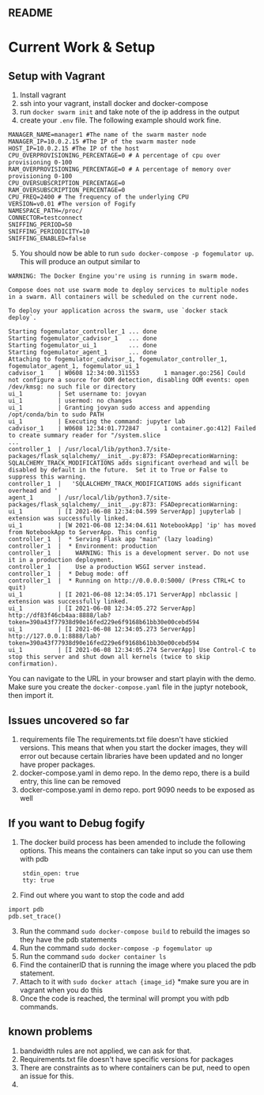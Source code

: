 ## README

# Current Work & Setup

## Setup with Vagrant

1. Install vagrant
2. ssh into your vagrant, install docker and docker-compose
3. run `docker swarm init` and take note of the ip address in the output
4. create your `.env` file. The following example should work fine.
```
MANAGER_NAME=manager1 #The name of the swarm master node
MANAGER_IP=10.0.2.15 #The IP of the swarm master node
HOST_IP=10.0.2.15 #The IP of the host
CPU_OVERPROVISIONING_PERCENTAGE=0 # A percentage of cpu over provisioning 0-100
RAM_OVERPROVISIONING_PERCENTAGE=0 # A percentage of memory over provisioning 0-100
CPU_OVERSUBSCRIPTION_PERCENTAGE=0
RAM_OVERSUBSCRIPTION_PERCENTAGE=0
CPU_FREQ=2400 # The frequency of the underlying CPU
VERSION=v0.01 #The version of Fogify
NAMESPACE_PATH=/proc/
CONNECTOR=testconnect
SNIFFING_PERIOD=50
SNIFFING_PERIODICITY=10
SNIFFING_ENABLED=false
```
5. You should now be able to run `sudo docker-compose -p fogemulator up`. This will produce an output similar to 

```
WARNING: The Docker Engine you're using is running in swarm mode.

Compose does not use swarm mode to deploy services to multiple nodes in a swarm. All containers will be scheduled on the current node.

To deploy your application across the swarm, use `docker stack deploy`.

Starting fogemulator_controller_1 ... done
Starting fogemulator_cadvisor_1   ... done
Starting fogemulator_ui_1         ... done
Starting fogemulator_agent_1      ... done
Attaching to fogemulator_cadvisor_1, fogemulator_controller_1, fogemulator_agent_1, fogemulator_ui_1
cadvisor_1    | W0608 12:34:00.311553       1 manager.go:256] Could not configure a source for OOM detection, disabling OOM events: open /dev/kmsg: no such file or directory
ui_1          | Set username to: jovyan
ui_1          | usermod: no changes
ui_1          | Granting jovyan sudo access and appending /opt/conda/bin to sudo PATH
ui_1          | Executing the command: jupyter lab
cadvisor_1    | W0608 12:34:01.772847       1 container.go:412] Failed to create summary reader for "/system.slice
...
controller_1  | /usr/local/lib/python3.7/site-packages/flask_sqlalchemy/__init__.py:873: FSADeprecationWarning: SQLALCHEMY_TRACK_MODIFICATIONS adds significant overhead and will be disabled by default in the future.  Set it to True or False to suppress this warning.
controller_1  |   'SQLALCHEMY_TRACK_MODIFICATIONS adds significant overhead and '
agent_1       | /usr/local/lib/python3.7/site-packages/flask_sqlalchemy/__init__.py:873: FSADeprecationWarning: 
ui_1          | [I 2021-06-08 12:34:04.599 ServerApp] jupyterlab | extension was successfully linked.
ui_1          | [W 2021-06-08 12:34:04.611 NotebookApp] 'ip' has moved from NotebookApp to ServerApp. This config 
controller_1  |  * Serving Flask app "main" (lazy loading)
controller_1  |  * Environment: production
controller_1  |    WARNING: This is a development server. Do not use it in a production deployment.
controller_1  |    Use a production WSGI server instead.
controller_1  |  * Debug mode: off
controller_1  |  * Running on http://0.0.0.0:5000/ (Press CTRL+C to quit)
ui_1          | [I 2021-06-08 12:34:05.171 ServerApp] nbclassic | extension was successfully linked.
ui_1          | [I 2021-06-08 12:34:05.272 ServerApp] http://df83f46cb4aa:8888/lab?token=390a43f77938d90e16fed229e6f9168b61bb30e00cebd594
ui_1          | [I 2021-06-08 12:34:05.273 ServerApp]     http://127.0.0.1:8888/lab?token=390a43f77938d90e16fed229e6f9168b61bb30e00cebd594
ui_1          | [I 2021-06-08 12:34:05.274 ServerApp] Use Control-C to stop this server and shut down all kernels (twice to skip confirmation).
```

You can navigate to the URL in your browser and start playin with the demo.
Make sure you create the `docker-compose.yaml` file in the juptyr notebook, then import it.



## Issues uncovered so far
1. requirements file
The requirements.txt file doesn't have stickied versions. This means that when you start the docker images, they will error out because certain libraries have been updated and no longer have proper packages.
2. docker-compose.yaml in demo repo. In the demo repo, there is a build entry, this line can be removed
3. docker-compose.yaml in demo repo. port 9090 needs to be exposed as well


## If you want to Debug fogify
1. The docker build process has been amended to include the following options. This means the containers can take input so you can use them with pdb

```
    stdin_open: true
    tty: true
```
2. Find out where you want to stop the code and add 
```
import pdb
pdb.set_trace()
```
3. Run the command `sudo docker-compose build` to rebuild the images so they have the pdb statements
4. Run the command `sudo docker-compose -p fogemulator up`
4. Run the command `sudo docker container ls`
5. Find the containerID that is running the image where you placed the pdb statement.
6. Attach to it with `sudo docker attach {image_id}` *make sure you are in vagrant when you do this
7. Once the code is reached, the terminal will prompt you with pdb commands. 


## known problems
1. bandwidth rules are not applied, we can ask for that.
2. Requirements.txt file doesn't have specific versions for packages
3. There are constraints as to where containers can be put, need to open an issue for this.
4. 